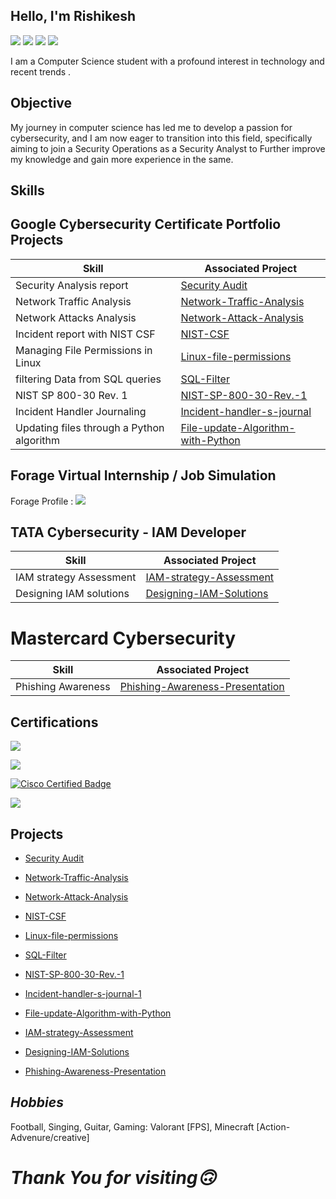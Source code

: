 ## Hello, I'm Rishikesh 
<a href="https://www.linkedin.com/in/rishikesh-pednekar-3184091b6/"><img src="https://img.shields.io/badge/-LinkedIn-0072b1?&style=for-the-badge&logo=linkedin&logoColor=white" /></a>
<a href="https://www.credly.com/users/rishikesh-pednekar/"><img src="https://img.shields.io/badge/-Credly-21A366?&style=for-the-badge&logo=Credly&logoColor=white" /></a>
<a href="https://www.instagram.com/rishikesh.fr/"><img src="https://img.shields.io/badge/-Instagram-d62976?&style=for-the-badge&logo=Instagram&logoColor=white" /></a>
<a href="https://www.youtube.com/@rishikesh_pednekar"><img src="https://img.shields.io/badge/-Youtube-FF0000?&style=for-the-badge&logo=Youtube&logoColor=white" /></a>

I am a Computer Science student with a profound interest in technology and recent trends .


## **Objective**

My journey in computer science has led me to develop a passion for cybersecurity, and I am now eager to transition into this field, specifically aiming to join a Security Operations as a Security Analyst to Further improve my knowledge and gain more experience in the same.



## **Skills**

## **Google Cybersecurity Certificate Portfolio Projects**

| Skill                                         | Associated Project         |
|-----------------------------------------------|----------------------------|
| Security Analysis report                      | <a href="https://github.com/rishikesh737/SecurityAudit/tree/main">Security Audit </a>|
| Network Traffic Analysis                      | <a href="https://github.com/rishikesh737/Network-Traffic-Analysis/tree/main">Network-Traffic-Analysis </a>|
| Network Attacks Analysis                      | <a href="https://github.com/rishikesh737/Network-Attack-Analysis/tree/main">Network-Attack-Analysis </a> |
| Incident report with NIST CSF                 | <a href="https://github.com/rishikesh737/Network-Attack-Analysis/tree/main">NIST-CSF </a> |
| Managing File Permissions in Linux            | <a href="https://github.com/rishikesh737/Linux-file-permissions/tree/main">Linux-file-permissions </a> |      
| filtering Data from SQL queries               | <a href="https://github.com/rishikesh737/SQL-Filter/tree/main">SQL-Filter </a> | 
| NIST SP 800-30 Rev. 1                         | <a href="https://github.com/rishikesh737/NIST-SP-800-30-Rev.-1/tree/main">NIST-SP-800-30-Rev.-1 </a> |
| Incident Handler Journaling                   | <a href="https://github.com/rishikesh737/Incident-handler-s-journal/tree/main">Incident-handler-s-journal </a> | 
| Updating files through a Python algorithm     | <a href="https://github.com/rishikesh737/File-update-Algorithm-with-Python/tree/main">File-update-Algorithm-with-Python </a> |


## **Forage Virtual Internship / Job Simulation**
Forage Profile : <img src="https://img.shields.io/badge/-forage-5A77ED?style=for-the-badge&logo=forage&logoColor=white" />

## **TATA Cybersecurity - IAM Developer**

| Skill                                         | Associated Project         |
|-----------------------------------------------|----------------------------|
| IAM strategy Assessment                       | <a href="https://github.com/rishikesh737/IAM-strategy-Assessment/tree/main">IAM-strategy-Assessment </a>|
| Designing IAM solutions                       | <a href="https://github.com/rishikesh737/Designing-IAM-Solutions/tree/main">Designing-IAM-Solutions </a>|


# **Mastercard Cybersecurity** 

| Skill                                         | Associated Project         |
|-----------------------------------------------|----------------------------|
| Phishing Awareness                            | <a href="https://github.com/rishikesh737/Phishing-Awareness-Presentation/tree/main">Phishing-Awareness-Presentation </a>|

 
 


## **Certifications**

<div>
  
<a href="https://coursera.org/share/5db5b9b7da505060c9be66b11a3e441e"><img src="https://img.shields.io/badge/-Google Cybersecurity Professional Certificate -fcba03?&style=for-the-badge&logo=google&logoColor=white" /></a>
  

<a href="https://www.linkedin.com/learning/certificates/34fd1526c2b0d493ebea4ee62fa591d13cebd08a35fae8abae5fc5630fa7ecb7?trk=share_certificate"><img src="https://img.shields.io/badge/-Microsoft and LinkedIn:Career Essentials in Cybersecurity-0046b1?&style=for-the-badge&logo=linkedin&logoColor=white" /></a>


<a href="https://www.credly.com/badges/8f7e595c-d1eb-4efe-9076-cce2293db58f/public_url"> <img src="https://img.shields.io/badge/-Cisco Certified : Networking Basics -000FF?&style=for-the-badge&logo=cisco&logoColor=white" alt="Cisco Certified Badge" /></a>


<a href="https://www.coursera.org/account/accomplishments/records/BUX316SGSU3S"><img src="https://img.shields.io/badge/-GRC Approach to Managing Cybersecurity -%2336454F?&style=for-the-badge&color=white" /></a>




## **Projects**

- <a href="https://github.com/rishikesh737/SecurityAudit/tree/main">Security Audit </a>

- <a href="https://github.com/rishikesh737/Network-Traffic-Analysis/tree/main">Network-Traffic-Analysis </a>

- <a href="https://github.com/rishikesh737/Network-Attack-Analysis/tree/main">Network-Attack-Analysis </a>

- <a href="https://github.com/rishikesh737/NIST-CSF/tree/main">NIST-CSF </a>

- <a href="https://github.com/rishikesh737/Linux-file-permissions/tree/main">Linux-file-permissions </a>

- <a href="https://github.com/rishikesh737/SQL-Filter/tree/main">SQL-Filter </a>

- <a href="https://github.com/rishikesh737/NIST-SP-800-30-Rev.-1/tree/main">NIST-SP-800-30-Rev.-1 </a>

- <a href="https://github.com/rishikesh737/Incident-handler-s-journal/tree/main">Incident-handler-s-journal-1 </a>

- <a href="https://github.com/rishikesh737/File-update-Algorithm-with-Python/tree/main">File-update-Algorithm-with-Python </a>

- <a href="https://github.com/rishikesh737/IAM-strategy-Assessment/tree/main">IAM-strategy-Assessment </a>

- <a href="https://github.com/rishikesh737/Designing-IAM-Solutions/tree/main">Designing-IAM-Solutions </a>

- <a href="https://github.com/rishikesh737/Phishing-Awareness-Presentation/tree/main">Phishing-Awareness-Presentation </a>


## _Hobbies_
Football, Singing, Guitar, Gaming: Valorant [FPS], Minecraft [Action-Advenure/creative]  

                



# _Thank You for visiting🙃_                                                                                                
